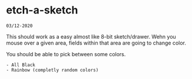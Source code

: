 # etch-a-sketch

    03/12-2020
    
This should work as a easy almost like 8-bit sketch/drawer. Wehn you mouse over a given area, fields within that area are going to change color.

You should be able to pick between some colors.

    - All Black
    - Rainbow (completly random colors)

